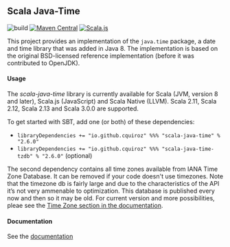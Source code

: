 
## Scala Java-Time

![build](https://github.com/cquiroz/scala-java-time/workflows/build/badge.svg)
[![Maven Central](https://img.shields.io/maven-central/v/io.github.cquiroz/scala-java-time_2.11.svg)](https://maven-badges.herokuapp.com/maven-central/io.github.cquiroz/scala-java-time_2.11)
[![Scala.js](https://www.scala-js.org/assets/badges/scalajs-1.0.0.svg)](https://www.scala-js.org/)

This project provides an implementation of the `java.time` package, a date and time library that was added in Java 8.
The implementation is based on the original BSD-licensed reference implementation (before it was contributed to OpenJDK).

#### Usage

The *scala-java-time* library is currently available for Scala (JVM, version 8 and later), Scala.js (JavaScript) and Scala Native (LLVM).
Scala 2.11, Scala 2.12, Scala 2.13 and Scala 3.0.0 are supported.

To get started with SBT, add one (or both) of these dependencies:

- `libraryDependencies += "io.github.cquiroz" %%% "scala-java-time" % "2.6.0"`
- `libraryDependencies += "io.github.cquiroz" %%% "scala-java-time-tzdb" % "2.6.0"` (optional)

The second dependency contains all time zones available from IANA Time Zone Database. It can be removed if your code doesn't use timezones.
Note that the timezone db is fairly large and due to the characteristics of the API it’s not very ammenable to optimization.
This database is published every now and then so it may be old. For current version and more possibilities, pleae see the [Time Zone section in the documentation](https://cquiroz.github.io/scala-java-time/#:~:text=Time%20zones).


#### Documentation

See the [documentation](http://cquiroz.github.io/scala-java-time/)
